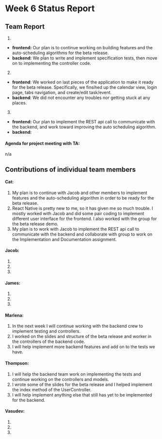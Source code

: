 # Week 6 Status Report

## Team Report

1. 
- **frontend:** Our plan is to continue working on building features and the auto-scheduling algorithms for the beta release.
- **backend:** We plan to write and implement specification tests, then move on
  to implementing the controller code.

2. 
- **frontend**: We worked on last pieces of the application to make it ready for the beta release. Specifically, we finsihed up the calendar view, login page, tabs navigation, and create/edit task/event.
- **backend**: 
We did not encounter any troubles nor getting stuck at any places.

3. 
- **frontend:** Our plan to implement the REST api call to communicate with the backend, and work toward improving the auto scheduling algorithm.
- **backend:** 

#### Agenda for project meeting with TA:
n/a



## Contributions of individual team members


#### Cat:
1. My plan is to continue with Jacob and other members to implement features and the auto-scheduling algorithm in order to be ready for the beta release.
2. React Native is pretty new to me, so it has given me so much trouble. I mostly worked with Jacob and did some pair coding to implement different user interface for the frontend. I also worked with the group for the beta release demo. 
3. My plan is to work with Jacob to implement the REST api call to communicate with the backend and collaborate with group to work on the Implementation and Documentation assignment.


#### Jacob:
1. 
2. 
3. 


#### James:
1. 
2. 
3. 


#### Marlena:
1. In the next week I will continue working with the backend crew to implement testing and controllers.
2. I worked on the slides and structure of the beta release and worker in the controllers of the backend code.
3. I will help implement more backend features and add on to the tests we have.


#### Thompson:
1. I will help the backend team work on implementing the tests and continue working on the controllers and models.
2. I wrote some of the slides for the beta release and I helped implement the index method of the UserController.
3. I will help implement anything else that still has yet to be implemented for the backend.


#### Vasudev:
1. 
2. 
3. 

